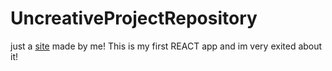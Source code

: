 ﻿# UncreativeProjectRepository

just a <a href='https://cybernett.netlify.app'>site</a> made by me!
This is my first REACT app and im very exited about it!